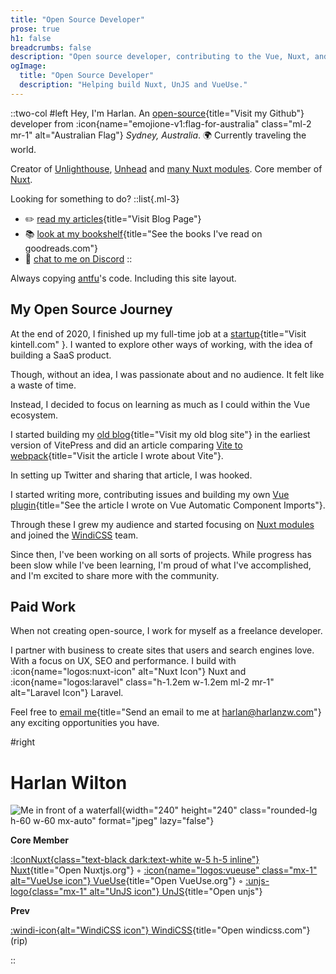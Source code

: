 ```yaml
---
title: "Open Source Developer"
prose: true
h1: false
breadcrumbs: false
description: "Open source developer, contributing to the Vue, Nuxt, and Vite ecosystems."
ogImage:
  title: "Open Source Developer"
  description: "Helping build Nuxt, UnJS and VueUse."
---
```



::two-col
#left
Hey, I'm Harlan.
An [open-source](https://github.com/harlan-zw){title="Visit my Github"} developer from :icon{name="emojione-v1:flag-for-australia"
class="ml-2 mr-1" alt="Australian Flag"} _Sydney, Australia_. 🌍 Currently traveling the world.

Creator of [Unlighthouse](https://github.com/harlan-zw/unlighthouse), [Unhead](https://github.com/harlan-zw/unhead) and [many Nuxt modules](/projects).
Core member of [Nuxt](https://nuxt.com).


Looking for something to do?
::list{.ml-3}
- ✏️ [read my articles](/blog){title="Visit Blog Page"}
- 📚 [look at my bookshelf](https://www.goodreads.com/user/show/122898515-harlan-wilton){title="See the books I've read on goodreads.com"}
- 💬 [chat to me on Discord](https://discord.com/invite/5jDAMswWwX)
::

Always copying [antfu](https://antfu.me/)'s code. Including this site layout.

## My Open Source Journey

At the end of 2020, I finished up my full-time job at a [startup](https://kintell.com/){title="Visit kintell.com" }. I wanted to explore other ways of working,
with the idea of building a SaaS product.

Though, without an idea, I was passionate about and no audience. It felt like a waste of time.

Instead, I decided to focus on learning as much as I could within the Vue ecosystem.

I started building my [old blog](https://old.harlanzw.com){title="Visit my old blog site"}
in the earliest version of VitePress and did an article comparing [Vite to webpack](/blog/how-the-heck-does-vite-work){title="Visit the article I wrote about Vite"}.

In setting up Twitter and sharing that article, I was hooked.

I started writing more, contributing issues and building my own [Vue plugin](/blog/vue-automatic-component-imports){title="See the article I wrote on Vue Automatic Component Imports"}.

Through these I grew my audience and started focusing on [Nuxt modules](/projects) and joined the [WindiCSS](https://windicss.org) team.

Since then, I've been working on all sorts of projects. While progress has been slow while I've been learning, I'm proud of what I've accomplished,
and I'm excited to share more with the community.

## Paid Work

When not creating open-source, I work for myself as a freelance developer.

I partner with business to create sites that users and search engines love. With a focus 
on UX, SEO and performance. I build with :icon{name="logos:nuxt-icon"
alt="Nuxt Icon"} Nuxt and :icon{name="logos:laravel" class="h-1.2em w-1.2em ml-2 mr-1" alt="Laravel Icon"} Laravel.

Feel free to [email me](mailto:harlan@harlanzw.com){title="Send an email to me at harlan@harlanzw.com"} any exciting opportunities you have.

#right

# Harlan Wilton

![Me in front of a waterfall](/harlan-wilton.jpeg){width="240" height="240" class="rounded-lg h-60 w-60 mx-auto" format="jpeg" lazy="false"}
<div class="text-left ml-7">
<strong class="text-xs uppercase opacity-70">Core Member</strong> 

[:IconNuxt{class="text-black dark:text-white w-5 h-5 inline"} Nuxt](https://nuxt.com/){title="Open Nuxtjs.org"} ◦
[:icon{name="logos:vueuse" class="mx-1" alt="VueUse icon"} VueUse](https://vueuse.org){title="Open VueUse.org"} ◦
[:unjs-logo{class="mx-1" alt="UnJS icon"} UnJS](https://unjs.io/){title="Open unjs"}

<strong class="text-xs uppercase opacity-70">Prev</strong>

[:windi-icon{alt="WindiCSS icon"} WindiCSS](https://windicss.org){title="Open windicss.com"} (rip)
</div>
::

